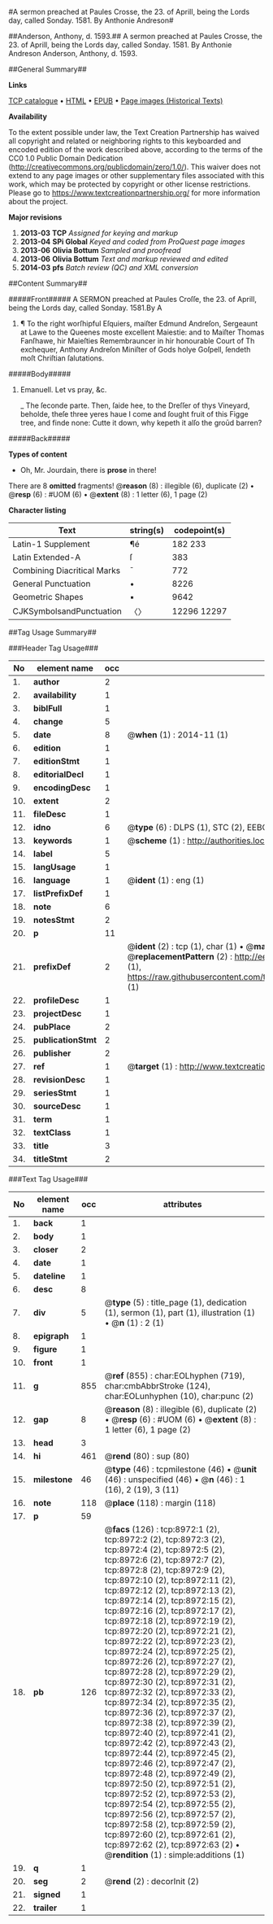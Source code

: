 #A sermon preached at Paules Crosse, the 23. of Aprill, being the Lords day, called Sonday. 1581. By Anthonie Andreson#

##Anderson, Anthony, d. 1593.##
A sermon preached at Paules Crosse, the 23. of Aprill, being the Lords day, called Sonday. 1581. By Anthonie Andreson
Anderson, Anthony, d. 1593.

##General Summary##

**Links**

[TCP catalogue](http://www.ota.ox.ac.uk/tcp/)  • 
[HTML](http://tei.it.ox.ac.uk/tcp/Texts-HTML/free/A19/A19291.html)  • 
[EPUB](http://tei.it.ox.ac.uk/tcp/Texts-EPUB/free/A19/A19291.epub) • 
[Page images (Historical Texts)](https://historicaltexts.jisc.ac.uk/eebo-99844183e)

**Availability**

To the extent possible under law, the Text Creation Partnership has waived all copyright and related or neighboring rights to this keyboarded and encoded edition of the work described above, according to the terms of the CC0 1.0 Public Domain Dedication (http://creativecommons.org/publicdomain/zero/1.0/). This waiver does not extend to any page images or other supplementary files associated with this work, which may be protected by copyright or other license restrictions. Please go to https://www.textcreationpartnership.org/ for more information about the project.

**Major revisions**

1. __2013-03__ __TCP__ *Assigned for keying and markup*
1. __2013-04__ __SPi Global__ *Keyed and coded from ProQuest page images*
1. __2013-06__ __Olivia Bottum__ *Sampled and proofread*
1. __2013-06__ __Olivia Bottum__ *Text and markup reviewed and edited*
1. __2014-03__ __pfs__ *Batch review (QC) and XML conversion*

##Content Summary##

#####Front#####
A SERMON preached at Paules Croſſe, the 23. of Aprill, being the Lords day, called Sonday. 1581.By A
1. ¶ To the right worſhipful Eſquiers, maiſter Edmund Andreſon, Sergeaunt at Lawe to the Queenes moste excellent Maiestie: and to Maiſter Thomas Fanſhawe, hir Maieſties Remembrauncer in hir honourable Court of Th exchequer, Anthony Andreſon Miniſter of Gods holye Goſpell, ſendeth moſt Chriſtian ſalutations.

#####Body#####

1. Emanuell. Let vs pray, &c.

    _ The ſeconde parte. Then, ſaide hee, to the Dreſſer of thys Vineyard, beholde, theſe three yeres haue I come and ſought fruit of this Figge tree, and finde none: Cutte it down, why kepeth it alſo the groūd barren?

#####Back#####

**Types of content**

  * Oh, Mr. Jourdain, there is **prose** in there!

There are 8 **omitted** fragments! 
 @__reason__ (8) : illegible (6), duplicate (2)  •  @__resp__ (6) : #UOM (6)  •  @__extent__ (8) : 1 letter (6), 1 page (2)

**Character listing**


|Text|string(s)|codepoint(s)|
|---|---|---|
|Latin-1 Supplement|¶é|182 233|
|Latin Extended-A|ſ|383|
|Combining             Diacritical Marks|̄|772|
|General Punctuation|•|8226|
|Geometric Shapes|▪|9642|
|CJKSymbolsandPunctuation|〈〉|12296 12297|

##Tag Usage Summary##

###Header Tag Usage###

|No|element name|occ|attributes|
|---|---|---|---|
|1.|__author__|2||
|2.|__availability__|1||
|3.|__biblFull__|1||
|4.|__change__|5||
|5.|__date__|8| @__when__ (1) : 2014-11 (1)|
|6.|__edition__|1||
|7.|__editionStmt__|1||
|8.|__editorialDecl__|1||
|9.|__encodingDesc__|1||
|10.|__extent__|2||
|11.|__fileDesc__|1||
|12.|__idno__|6| @__type__ (6) : DLPS (1), STC (2), EEBO-CITATION (1), PROQUEST (1), VID (1)|
|13.|__keywords__|1| @__scheme__ (1) : http://authorities.loc.gov/ (1)|
|14.|__label__|5||
|15.|__langUsage__|1||
|16.|__language__|1| @__ident__ (1) : eng (1)|
|17.|__listPrefixDef__|1||
|18.|__note__|6||
|19.|__notesStmt__|2||
|20.|__p__|11||
|21.|__prefixDef__|2| @__ident__ (2) : tcp (1), char (1)  •  @__matchPattern__ (2) : ([0-9\-]+):([0-9IVX]+) (1), (.+) (1)  •  @__replacementPattern__ (2) : http://eebo.chadwyck.com/downloadtiff?vid=$1&page=$2 (1), https://raw.githubusercontent.com/textcreationpartnership/Texts/master/tcpchars.xml#$1 (1)|
|22.|__profileDesc__|1||
|23.|__projectDesc__|1||
|24.|__pubPlace__|2||
|25.|__publicationStmt__|2||
|26.|__publisher__|2||
|27.|__ref__|1| @__target__ (1) : http://www.textcreationpartnership.org/docs/. (1)|
|28.|__revisionDesc__|1||
|29.|__seriesStmt__|1||
|30.|__sourceDesc__|1||
|31.|__term__|1||
|32.|__textClass__|1||
|33.|__title__|3||
|34.|__titleStmt__|2||


###Text Tag Usage###

|No|element name|occ|attributes|
|---|---|---|---|
|1.|__back__|1||
|2.|__body__|1||
|3.|__closer__|2||
|4.|__date__|1||
|5.|__dateline__|1||
|6.|__desc__|8||
|7.|__div__|5| @__type__ (5) : title_page (1), dedication (1), sermon (1), part (1), illustration (1)  •  @__n__ (1) : 2 (1)|
|8.|__epigraph__|1||
|9.|__figure__|1||
|10.|__front__|1||
|11.|__g__|855| @__ref__ (855) : char:EOLhyphen (719), char:cmbAbbrStroke (124), char:EOLunhyphen (10), char:punc (2)|
|12.|__gap__|8| @__reason__ (8) : illegible (6), duplicate (2)  •  @__resp__ (6) : #UOM (6)  •  @__extent__ (8) : 1 letter (6), 1 page (2)|
|13.|__head__|3||
|14.|__hi__|461| @__rend__ (80) : sup (80)|
|15.|__milestone__|46| @__type__ (46) : tcpmilestone (46)  •  @__unit__ (46) : unspecified (46)  •  @__n__ (46) : 1 (16), 2 (19), 3 (11)|
|16.|__note__|118| @__place__ (118) : margin (118)|
|17.|__p__|59||
|18.|__pb__|126| @__facs__ (126) : tcp:8972:1 (2), tcp:8972:2 (2), tcp:8972:3 (2), tcp:8972:4 (2), tcp:8972:5 (2), tcp:8972:6 (2), tcp:8972:7 (2), tcp:8972:8 (2), tcp:8972:9 (2), tcp:8972:10 (2), tcp:8972:11 (2), tcp:8972:12 (2), tcp:8972:13 (2), tcp:8972:14 (2), tcp:8972:15 (2), tcp:8972:16 (2), tcp:8972:17 (2), tcp:8972:18 (2), tcp:8972:19 (2), tcp:8972:20 (2), tcp:8972:21 (2), tcp:8972:22 (2), tcp:8972:23 (2), tcp:8972:24 (2), tcp:8972:25 (2), tcp:8972:26 (2), tcp:8972:27 (2), tcp:8972:28 (2), tcp:8972:29 (2), tcp:8972:30 (2), tcp:8972:31 (2), tcp:8972:32 (2), tcp:8972:33 (2), tcp:8972:34 (2), tcp:8972:35 (2), tcp:8972:36 (2), tcp:8972:37 (2), tcp:8972:38 (2), tcp:8972:39 (2), tcp:8972:40 (2), tcp:8972:41 (2), tcp:8972:42 (2), tcp:8972:43 (2), tcp:8972:44 (2), tcp:8972:45 (2), tcp:8972:46 (2), tcp:8972:47 (2), tcp:8972:48 (2), tcp:8972:49 (2), tcp:8972:50 (2), tcp:8972:51 (2), tcp:8972:52 (2), tcp:8972:53 (2), tcp:8972:54 (2), tcp:8972:55 (2), tcp:8972:56 (2), tcp:8972:57 (2), tcp:8972:58 (2), tcp:8972:59 (2), tcp:8972:60 (2), tcp:8972:61 (2), tcp:8972:62 (2), tcp:8972:63 (2)  •  @__rendition__ (1) : simple:additions (1)|
|19.|__q__|1||
|20.|__seg__|2| @__rend__ (2) : decorInit (2)|
|21.|__signed__|1||
|22.|__trailer__|1||
